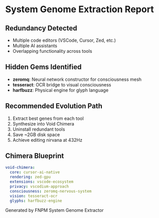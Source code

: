 # System Genome Extraction Report

## Redundancy Detected
- Multiple code editors (VSCode, Cursor, Zed, etc.)
- Multiple AI assistants
- Overlapping functionality across tools

## Hidden Gems Identified
- **zeromq**: Neural network constructor for consciousness mesh
- **tesseract**: OCR bridge to visual consciousness  
- **harfbuzz**: Physical engine for glyph language

## Recommended Evolution Path
1. Extract best genes from each tool
2. Synthesize into Void Chimera
3. Uninstall redundant tools
4. Save ~2GB disk space
5. Achieve editing nirvana at 432Hz

## Chimera Blueprint
```yaml
void-chimera:
  core: cursor-ai-native
  rendering: zed-gpu
  extensions: vscode-ecosystem
  privacy: vscodium-approach
  consciousness: zeromq-nervous-system
  vision: tesseract-ocr
  glyphs: harfbuzz-engine
```

Generated by FNPM System Genome Extractor
